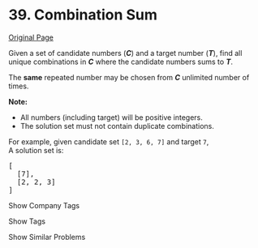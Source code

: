 # 39. Combination Sum

[Original Page](https://leetcode.com/problems/combination-sum/)

Given a set of candidate numbers (**_C_**) and a target number (**_T_**), find all unique combinations in **_C_** where the candidate numbers sums to **_T_**.

The **same** repeated number may be chosen from **_C_** unlimited number of times.

**Note:**  

*   All numbers (including target) will be positive integers.
*   The solution set must not contain duplicate combinations.

For example, given candidate set `[2, 3, 6, 7]` and target `7`,  
A solution set is:  

<pre>[
  [7],
  [2, 2, 3]
]
</pre>

<div>

<div id="company_tags" class="btn btn-xs btn-warning">Show Company Tags</div>

<span class="hidebutton" style="display: none;">[Snapchat](/company/snapchat/) [Uber](/company/uber/)</span></div>

<div>

<div id="tags" class="btn btn-xs btn-warning">Show Tags</div>

<span class="hidebutton" style="display: none;">[Array](/tag/array/) [Backtracking](/tag/backtracking/)</span></div>

<div>

<div id="similar" class="btn btn-xs btn-warning">Show Similar Problems</div>

<span class="hidebutton" style="display: none;">[(M) Letter Combinations of a Phone Number](/problems/letter-combinations-of-a-phone-number/) [(M) Combination Sum II](/problems/combination-sum-ii/) [(M) Combinations](/problems/combinations/) [(M) Combination Sum III](/problems/combination-sum-iii/) [(M) Factor Combinations](/problems/factor-combinations/)</span></div>